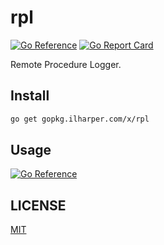 # rpl

[![Go Reference](https://pkg.go.dev/badge/gopkg.ilharper.com/x/rpl.svg)](https://pkg.go.dev/gopkg.ilharper.com/x/rpl)
[![Go Report Card](https://goreportcard.com/badge/gopkg.ilharper.com/x/rpl)](https://goreportcard.com/report/gopkg.ilharper.com/x/rpl)

Remote Procedure Logger.

## Install

```sh
go get gopkg.ilharper.com/x/rpl
```

## Usage

[![Go Reference](https://pkg.go.dev/badge/gopkg.ilharper.com/x/rpl.svg)](https://pkg.go.dev/gopkg.ilharper.com/x/rpl)

## LICENSE

[MIT](https://github.com/ifrstr/rpl/blob/master/LICENSE)

